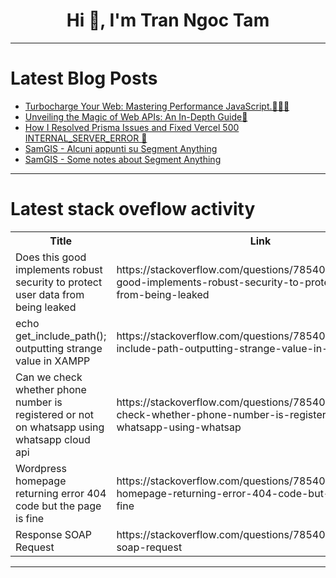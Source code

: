 <h1 align="center">Hi 👋, I'm Tran Ngoc Tam</h1>

---

# Latest Blog Posts 
<!-- BLOG-POST-LIST:START -->
- [Turbocharge Your Web: Mastering Performance JavaScript.🚀🚀🚀](https://dev.to/dharamgfx/turbocharge-your-web-mastering-performance-javascript-b77)
- [Unveiling the Magic of Web APIs: An In-Depth Guide🚀](https://dev.to/dharamgfx/unveiling-the-magic-of-web-apis-an-in-depth-guide-4lme)
- [How I Resolved Prisma Issues and Fixed Vercel 500 INTERNAL_SERVER_ERROR 🚀](https://dev.to/whoisarjen/how-i-resolved-prisma-issues-and-fixed-vercel-500-internalservererror-401j)
- [SamGIS - Alcuni appunti su Segment Anything](https://dev.to/trincadev/samgis-alcuni-appunti-su-segment-anything-144p)
- [SamGIS - Some notes about Segment Anything](https://dev.to/trincadev/samgis-some-notes-about-segment-anything-5a3)
<!-- BLOG-POST-LIST:END -->

---

# Latest stack oveflow activity
<table>
  <tr><th>Title</th><th>Link</th></tr>
  <!-- STACKOVERFLOW:START --><tr><td>Does this good implements robust security to protect user data from being leaked</td><td>https://stackoverflow.com/questions/78540698/does-this-good-implements-robust-security-to-protect-user-data-from-being-leaked</td></tr><tr><td>echo get_include_path&lpar;&rpar;; outputting strange value in XAMPP</td><td>https://stackoverflow.com/questions/78540649/echo-get-include-path-outputting-strange-value-in-xampp</td></tr><tr><td>Can we check whether phone number is registered or not on whatsapp using whatsapp cloud api</td><td>https://stackoverflow.com/questions/78540625/can-we-check-whether-phone-number-is-registered-or-not-on-whatsapp-using-whatsap</td></tr><tr><td>Wordpress homepage returning error 404 code but the page is fine</td><td>https://stackoverflow.com/questions/78540196/wordpress-homepage-returning-error-404-code-but-the-page-is-fine</td></tr><tr><td>Response SOAP Request</td><td>https://stackoverflow.com/questions/78540033/response-soap-request</td></tr><!-- STACKOVERFLOW:END -->
</table>

---


